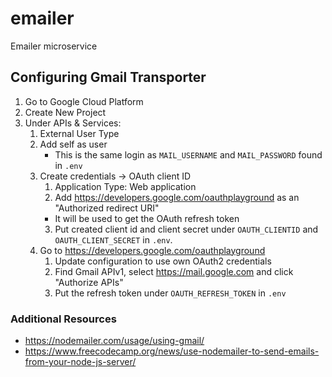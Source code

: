 # emailer

Emailer microservice

## Configuring Gmail Transporter

1. Go to Google Cloud Platform
2. Create New Project
3. Under APIs & Services:
    1. External User Type
    2. Add self as user
        - This is the same login as `MAIL_USERNAME` and `MAIL_PASSWORD` found in `.env`
    3. Create credentials -> OAuth client ID
        1. Application Type: Web application
        2. Add https://developers.google.com/oauthplayground as an    "Authorized redirect URI"
          - It will be used to get the OAuth refresh token
        3. Put created client id and client secret under `OAUTH_CLIENTID` and `OAUTH_CLIENT_SECRET` in `.env`.
    4. Go to https://developers.google.com/oauthplayground
        1. Update configuration to use own OAuth2 credentials
        2. Find Gmail APIv1, select https://mail.google.com and click   "Authorize APIs"
        3. Put the refresh token under `OAUTH_REFRESH_TOKEN` in `.env`

### Additional Resources

- https://nodemailer.com/usage/using-gmail/
- https://www.freecodecamp.org/news/use-nodemailer-to-send-emails-from-your-node-js-server/